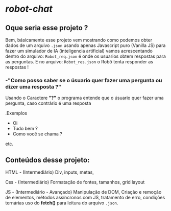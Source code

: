 # ___robot-chat___ 

## Oque seria esse projeto ? 

Bem, básicamente esse projeto vem mostrando como podemos obter dados de um arquivo `.json` usando
apenas Javascript puro (Vanilla JS) para fazer um simulador de IA (inteligencia artificial) vamos acrescentando
dentro do arquivo: `Robot_req.json` é onde os usuarios obtem respostas para as perguntas. 
E no arquivo: `Robot_res.json` o Robô tenta responder as respostas !

### -"Como posso saber se o úsuario quer fazer uma pergunta ou dizer uma resposta ?" 
Usando o Caractere **"?"** o programa entende que o úsuario quer fazer uma pergunta,
caso contrário é uma resposta

.Exemplos

- Oi 
- Tudo bem ?
- Como você se chama ?

etc.

## Conteúdos desse projeto:

HTML - (Intermediário) Div, inputs, metas, 

Css  - (Intermediário) Formatação de fontes, tamanhos, grid layout

JS   - (Intermediário - Avançado)  Manipulação de DOM, Criação e remoção de elementos, métodos assíncronos com JS, tratamento de erro,
condições ternárias uso do **fetch()** para leitura do arquivo `.json`.
